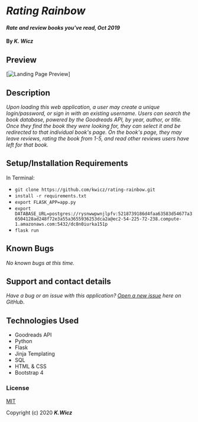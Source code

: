 # _Rating Rainbow_

#### _Rate and review books you've read, Oct 2019_

#### By _**K. Wicz**_


## Preview

[![Landing Page Preview](..static/rating-rainbow.png)]

## Description

_Upon loading this web application, a user may create a unique login/password, or sign in with an existing username. Users can search the book database, powered by the Goodreads API, by year, author, or title.  Once they find the book they were looking for, they can select it and be redirected to that individual book's page.  On the book's page, they may leave reviews, rating the book from 1-5, and read other reviews users have left for that book._

## Setup/Installation Requirements

In Terminal:

* ```git clone https://github.com/kwicz/rating-rainbow.git```
* ```install -r requirements.txt```
* ```export FLASK_APP=app.py```
* ```export DATABASE_URL=postgres://rysnwwpwnjlpfv:5218739186d4faa63583d54677a36504128ad248f72e3a55a3655936253dca2a@ec2-54-225-72-238.compute-1.amazonaws.com:5432/dc8n0iurka151p```
* ```flask run```


## Known Bugs

_No known bugs at this time._

## Support and contact details

_Have a bug or an issue with this application? [Open a new issue](https://github.com/kwicz/rating-rainbow/issues) here on GitHub._

## Technologies Used

* Goodreads API
* Python
* Flask
* Jinja Templating
* SQL
* HTML & CSS
* Bootstrap 4

### License

[MIT](https://choosealicense.com/licenses/mit/)

Copyright (c) 2020 **_K.Wicz_**